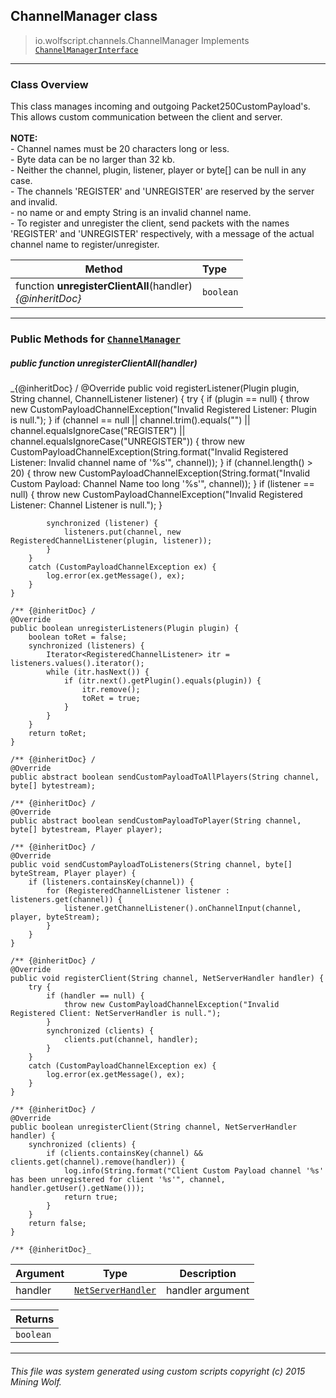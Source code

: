 ## ChannelManager __class__

>io.wolfscript.channels.ChannelManager
>Implements [`ChannelManagerInterface`](ChannelManagerInterface.md)

---

### Class Overview

This class manages incoming and outgoing Packet250CustomPayload's. This allows custom communication between the client and server. <br> <br> <b>NOTE:</b><br> - Channel names must be 20 characters long or less.<br> - Byte data can be no larger than 32 kb.<br> - Neither the channel, plugin, listener, player or byte[] can be null in any case.<br> - The channels 'REGISTER' and 'UNREGISTER' are reserved by the server and invalid.<br> - no name or and empty String is an invalid channel name.<br> - To register and unregister the client, send packets with the names 'REGISTER' and 'UNREGISTER' respectively, with a message of the actual channel name to register/unregister.<br>

Method | Type   
--- | :--- 
 function __unregisterClientAll__(handler) <br> _{@inheritDoc}_ | `boolean`



---


### Public Methods for [`ChannelManager`](ChannelManager.md)

##### <a id='unregisterclientall'></a>public  function __unregisterClientAll__(handler)

_{@inheritDoc} /
    @Override
    public void registerListener(Plugin plugin, String channel, ChannelListener listener) {
        try {
            if (plugin == null) {
                throw new CustomPayloadChannelException("Invalid Registered Listener: Plugin is null.");
            }
            if (channel == null || channel.trim().equals("") || channel.equalsIgnoreCase("REGISTER") || channel.equalsIgnoreCase("UNREGISTER")) {
                throw new CustomPayloadChannelException(String.format("Invalid Registered Listener: Invalid channel name of '%s'", channel));
            }
            if (channel.length() > 20) {
                throw new CustomPayloadChannelException(String.format("Invalid Custom Payload: Channel Name too long '%s'", channel));
            }
            if (listener == null) {
                throw new CustomPayloadChannelException("Invalid Registered Listener: Channel Listener is null.");
            }

            synchronized (listener) {
                listeners.put(channel, new RegisteredChannelListener(plugin, listener));
            }
        }
        catch (CustomPayloadChannelException ex) {
            log.error(ex.getMessage(), ex);
        }
    }

    /** {@inheritDoc} /
    @Override
    public boolean unregisterListeners(Plugin plugin) {
        boolean toRet = false;
        synchronized (listeners) {
            Iterator<RegisteredChannelListener> itr = listeners.values().iterator();
            while (itr.hasNext()) {
                if (itr.next().getPlugin().equals(plugin)) {
                    itr.remove();
                    toRet = true;
                }
            }
        }
        return toRet;
    }

    /** {@inheritDoc} /
    @Override
    public abstract boolean sendCustomPayloadToAllPlayers(String channel, byte[] bytestream);

    /** {@inheritDoc} /
    @Override
    public abstract boolean sendCustomPayloadToPlayer(String channel, byte[] bytestream, Player player);

    /** {@inheritDoc} /
    @Override
    public void sendCustomPayloadToListeners(String channel, byte[] byteStream, Player player) {
        if (listeners.containsKey(channel)) {
            for (RegisteredChannelListener listener : listeners.get(channel)) {
                listener.getChannelListener().onChannelInput(channel, player, byteStream);
            }
        }
    }

    /** {@inheritDoc} /
    @Override
    public void registerClient(String channel, NetServerHandler handler) {
        try {
            if (handler == null) {
                throw new CustomPayloadChannelException("Invalid Registered Client: NetServerHandler is null.");
            }
            synchronized (clients) {
                clients.put(channel, handler);
            }
        }
        catch (CustomPayloadChannelException ex) {
            log.error(ex.getMessage(), ex);
        }
    }

    /** {@inheritDoc} /
    @Override
    public boolean unregisterClient(String channel, NetServerHandler handler) {
        synchronized (clients) {
            if (clients.containsKey(channel) && clients.get(channel).remove(handler)) {
                log.info(String.format("Client Custom Payload channel '%s' has been unregistered for client '%s'", channel, handler.getUser().getName()));
                return true;
            }
        }
        return false;
    }

    /** {@inheritDoc}_

Argument | Type | Description  
--- | --- | --- 
handler | [`NetServerHandler`](..\api\NetServerHandler.md) | handler argument

Returns | 
--- | 
`boolean` |


---


###### This file was system generated using custom scripts copyright (c) 2015 Mining Wolf.
	

